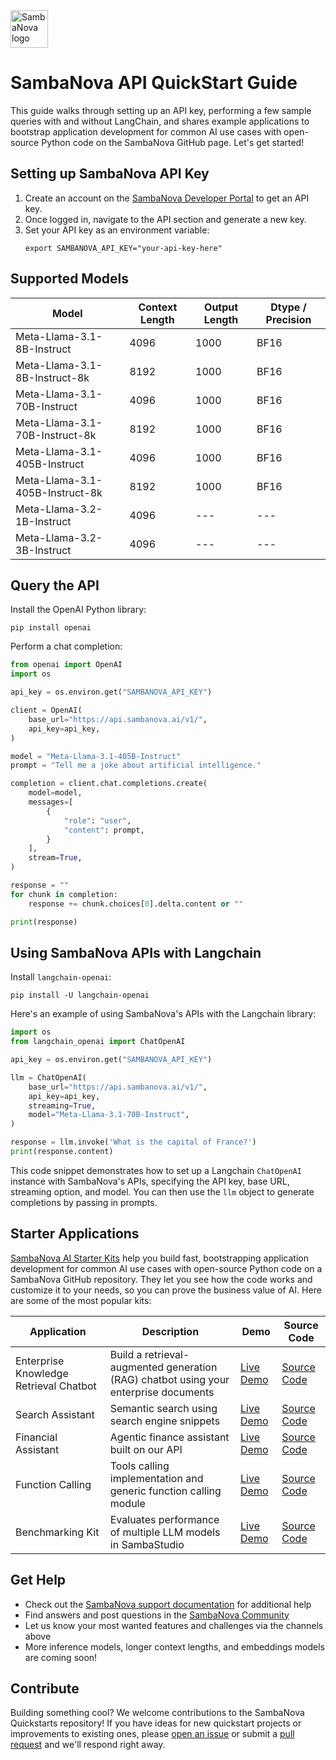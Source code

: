 <a href="https://sambanova.ai/">
<picture>
  <source media="(prefers-color-scheme: dark)" srcset="./images/SambaNova-light-logo-1.png" height="60">
  <img alt="SambaNova logo" src="./images/SambaNova-dark-logo-1.png" height="60">
</picture>
</a>


# SambaNova API QuickStart Guide

This guide walks through setting up an API key, performing a few sample queries with and without LangChain, and shares example applications to bootstrap application development for common AI use cases with open-source Python code on the SambaNova GitHub page. Let's get started!

## Setting up SambaNova API Key

1. Create an account on the [SambaNova Developer Portal](https://cloud.sambanova.ai/) to get an API key.
2. Once logged in, navigate to the API section and generate a new key. 
3. Set your API key as an environment variable:
   ```shell
   export SAMBANOVA_API_KEY="your-api-key-here"
   ```

## Supported Models

| Model | Context Length | Output Length | Dtype / Precision |
|-------|----------------|---------------|-------|
| Meta-Llama-3.1-8B-Instruct | 4096 | 1000 | BF16 |  
| Meta-Llama-3.1-8B-Instruct-8k | 8192 | 1000 | BF16 |  
| Meta-Llama-3.1-70B-Instruct | 4096 | 1000 | BF16 |
| Meta-Llama-3.1-70B-Instruct-8k | 8192 | 1000 | BF16 |
| Meta-Llama-3.1-405B-Instruct | 4096 | 1000 | BF16 |
| Meta-Llama-3.1-405B-Instruct-8k | 8192 | 1000 | BF16 |
| Meta-Llama-3.2-1B-Instruct | 4096 | --- | --- |
| Meta-Llama-3.2-3B-Instruct | 4096 | --- | --- |

## Query the API

Install the OpenAI Python library:
```shell  
pip install openai
```

Perform a chat completion:

```python
from openai import OpenAI
import os

api_key = os.environ.get("SAMBANOVA_API_KEY")

client = OpenAI(
    base_url="https://api.sambanova.ai/v1/",
    api_key=api_key,  
)

model = "Meta-Llama-3.1-405B-Instruct"
prompt = "Tell me a joke about artificial intelligence."

completion = client.chat.completions.create(
    model=model,
    messages=[
        {
            "role": "user", 
            "content": prompt,
        }
    ],
    stream=True,
)

response = ""
for chunk in completion:
    response += chunk.choices[0].delta.content or ""

print(response)
```

## Using SambaNova APIs with Langchain

Install `langchain-openai`:
```shell  
pip install -U langchain-openai
```

Here's an example of using SambaNova's APIs with the Langchain library:

```python
import os
from langchain_openai import ChatOpenAI

api_key = os.environ.get("SAMBANOVA_API_KEY")

llm = ChatOpenAI(
    base_url="https://api.sambanova.ai/v1/",  
    api_key=api_key,
    streaming=True,
    model="Meta-Llama-3.1-70B-Instruct",
)

response = llm.invoke('What is the capital of France?')
print(response.content)
```

This code snippet demonstrates how to set up a Langchain `ChatOpenAI` instance with SambaNova's APIs, specifying the API key, base URL, streaming option, and model. You can then use the `llm` object to generate completions by passing in prompts.

## Starter Applications

[SambaNova AI Starter Kits](https://community.sambanova.ai/t/ai-starter-kits/160) help you build fast, bootstrapping application development for common AI use cases with open-source Python code on a SambaNova GitHub repository. They let you see how the code works and customize it to your needs, so you can prove the business value of AI. Here are some of the most popular kits:

| Application | Description | Demo | Source Code |
|-------------|-------------|------|-------------|
| Enterprise Knowledge Retrieval Chatbot | Build a retrieval-augmented generation (RAG) chatbot using your enterprise documents | [Live Demo](https://sambanova-ai-starter-kits-ekr.replit.app/) | [Source Code](https://github.com/sambanova/ai-starter-kit/blob/main/enterprise_knowledge_retriever/README.md) |
| Search Assistant | Semantic search using search engine snippets | [Live Demo](https://sambanova-ai-starter-kits-search-assistant.replit.app/) | [Source Code](https://github.com/sambanova/ai-starter-kit/blob/main/search_assistant/README.md) |
| Financial Assistant | Agentic finance assistant built on our API | [Live Demo](https://sambanova-ai-starter-kits-financial-assistant.replit.app/) | [Source Code](https://github.com/sambanova/ai-starter-kit/tree/main/financial_insights) |
| Function Calling | Tools calling implementation and generic function calling module | [Live Demo](https://sambanova-ai-starter-kits-function-calling.replit.app/) | [Source Code](https://github.com/sambanova/ai-starter-kit/blob/main/function_calling/README.md) |
| Benchmarking Kit | Evaluates performance of multiple LLM models in SambaStudio | [Live Demo](https://sambanova-ai-starter-kits-benchmarking.replit.app/)  | [Source Code](https://github.com/sambanova/ai-starter-kit/blob/main/benchmarking/README.md) |

## Get Help

- Check out the [SambaNova support documentation](https://sambanova.ai/developer-resources) for additional help
- Find answers and post questions in the [SambaNova Community](https://community.sambanova.ai/latest)
- Let us know your most wanted features and challenges via the channels above
- More inference models, longer context lengths, and embeddings models are coming soon!

  
## Contribute

Building something cool? We welcome contributions to the SambaNova Quickstarts repository! If you have ideas for new quickstart projects or improvements to existing ones, please [open an issue](https://github.com/sambanova/ai-starter-kit/issues/new) or submit a [pull request](https://github.com/sambanova/ai-starter-kit/pulls) and we'll respond right away.
